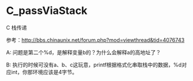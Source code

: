 C_passViaStack
==============

C 栈传递

参考：http://bbs.chinaunix.net/forum.php?mod=viewthread&tid=4076743
 
 
 
A: 问题是第二个%d，是解释变量b的？为什么会解释a的高地址了？
 
B: 执行的时候可没有a、b、c这玩意，printf根据格式化串取栈中的数据，%d对应int，你那环境应该是4字节。

